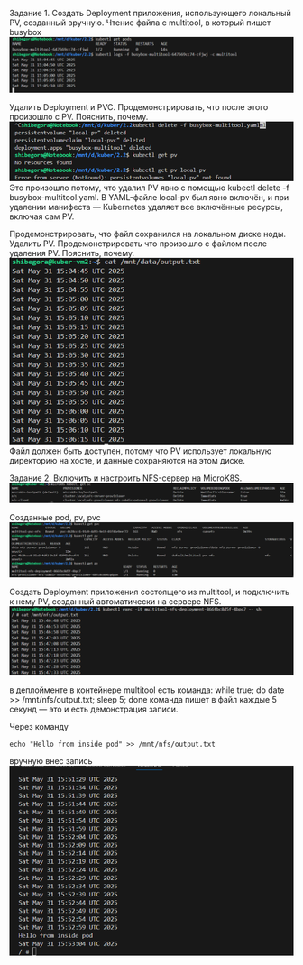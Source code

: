 Задание 1. Создать Deployment приложения, использующего локальный PV, созданный вручную.
Чтение файла с multitool, в который пишет busybox
![alt text](image.png)

Удалить Deployment и PVC. Продемонстрировать, что после этого произошло с PV. Пояснить, почему.
![alt text](image-1.png)
Это произошло потому, что удалил PV явно с помощью kubectl delete -f busybox-multitool.yaml.
В YAML-файле local-pv был явно включён, и при удалении манифеста — Kubernetes удаляет все включённые ресурсы, включая сам PV.

Продемонстрировать, что файл сохранился на локальном диске ноды. Удалить PV. Продемонстрировать что произошло с файлом после удаления PV. Пояснить, почему.
![alt text](image-2.png)
Файл должен быть доступен, потому что PV использует локальную директорию на хосте, и данные сохраняются на этом диске.

Задание 2. 
Включить и настроить NFS-сервер на MicroK8S.
![alt text](image-3.png)

Созданные pod, pv, pvc
![alt text](image-4.png)

Создать Deployment приложения состоящего из multitool, и подключить к нему PV, созданный автоматически на сервере NFS.
![alt text](image-5.png)

в деплойменте в контейнере multitool есть команда:
while true; do date >> /mnt/nfs/output.txt; sleep 5; done
команда пишет в файл каждые 5 секунд — это и есть демонстрация записи.

Через команду 
```
echo "Hello from inside pod" >> /mnt/nfs/output.txt
```
вручную внес запись 
![alt text](image-6.png)